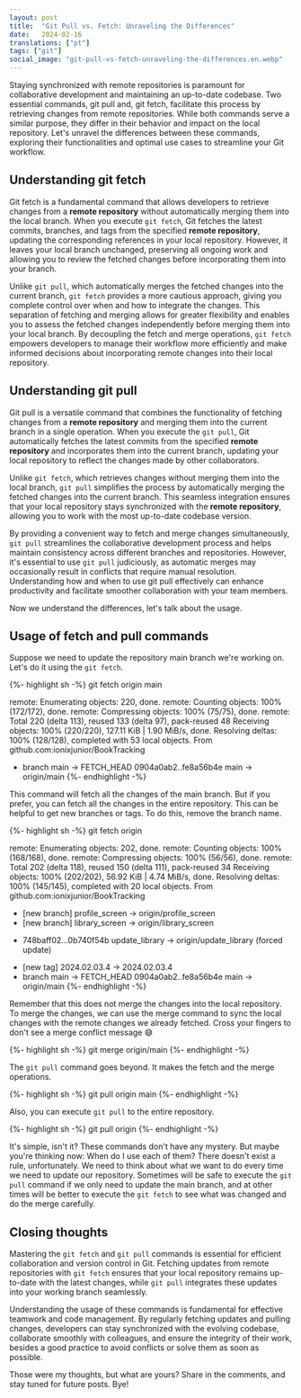 ```yaml
---
layout: post
title:  "Git Pull vs. Fetch: Unraveling the Differences"
date:   2024-02-16
translations: ["pt"]
tags: ["git"]
social_image: "git-pull-vs-fetch-unraveling-the-differences.en.webp"
---
```


<p class="intro"><span class="dropcap">S</span>taying synchronized with remote repositories is paramount for collaborative development and maintaining an up-to-date codebase. Two essential commands, git pull and, git fetch, facilitate this process by retrieving changes from remote repositories. While both commands serve a similar purpose, they differ in their behavior and impact on the local repository. Let's unravel the differences between these commands, exploring their functionalities and optimal use cases to streamline your Git workflow.</p>

## Understanding git fetch

Git fetch is a fundamental command that allows developers to retrieve changes from a **remote repository** without automatically merging them into the local branch. When you execute `git fetch`, Git fetches the latest commits, branches, and tags from the specified **remote repository**, updating the corresponding references in your local repository. However, it leaves your local branch unchanged, preserving all ongoing work and allowing you to review the fetched changes before incorporating them into your branch.

Unlike `git pull`, which automatically merges the fetched changes into the current branch, `git fetch` provides a more cautious approach, giving you complete control over when and how to integrate the changes. This separation of fetching and merging allows for greater flexibility and enables you to assess the fetched changes independently before merging them into your local branch. By decoupling the fetch and merge operations, `git fetch` empowers developers to manage their workflow more efficiently and make informed decisions about incorporating remote changes into their local repository.

## Understanding git pull

Git pull is a versatile command that combines the functionality of fetching changes from a **remote repository** and merging them into the current branch in a single operation. When you execute the `git pull`, Git automatically fetches the latest commits from the specified **remote repository** and incorporates them into the current branch, updating your local repository to reflect the changes made by other collaborators.

Unlike `git fetch`, which retrieves changes without merging them into the local branch, `git pull` simplifies the process by automatically merging the fetched changes into the current branch. This seamless integration ensures that your local repository stays synchronized with the **remote repository**, allowing you to work with the most up-to-date codebase version.

By providing a convenient way to fetch and merge changes simultaneously, `git pull` streamlines the collaborative development process and helps maintain consistency across different branches and repositories. However, it's essential to use `git pull` judiciously, as automatic merges may occasionally result in conflicts that require manual resolution. Understanding how and when to use git pull effectively can enhance productivity and facilitate smoother collaboration with your team members.

Now we understand the differences, let's talk about the usage.

## Usage of fetch and pull commands

Suppose we need to update the repository main branch we're working on. Let's do it using the `git fetch`.

{%- highlight sh -%}
git fetch origin main

remote: Enumerating objects: 220, done.
remote: Counting objects: 100% (172/172), done.
remote: Compressing objects: 100% (75/75), done.
remote: Total 220 (delta 113), reused 133 (delta 97), pack-reused 48
Receiving objects: 100% (220/220), 127.11 KiB | 1.90 MiB/s, done.
Resolving deltas: 100% (128/128), completed with 53 local objects.
From github.com:ionixjunior/BookTracking
 * branch                main     -> FETCH_HEAD
   0904a0ab2..fe8a56b4e  main     -> origin/main
{%- endhighlight -%}

This command will fetch all the changes of the main branch. But if you prefer, you can fetch all the changes in the entire repository. This can be helpful to get new branches or tags. To do this, remove the branch name.

{%- highlight sh -%}
git fetch origin

remote: Enumerating objects: 202, done.
remote: Counting objects: 100% (168/168), done.
remote: Compressing objects: 100% (56/56), done.
remote: Total 202 (delta 118), reused 150 (delta 111), pack-reused 34
Receiving objects: 100% (202/202), 56.92 KiB | 4.74 MiB/s, done.
Resolving deltas: 100% (145/145), completed with 20 local objects.
From github.com:ionixjunior/BookTracking
 * [new branch]          profile_screen -> origin/profile_screen
 * [new branch]          library_screen -> origin/library_screen
 + 748baff02...0b740f54b update_library -> origin/update_library  (forced update)
 * [new tag]             2024.02.03.4   -> 2024.02.03.4
 * branch                main           -> FETCH_HEAD
   0904a0ab2..fe8a56b4e  main           -> origin/main
{%- endhighlight -%}

Remember that this does not merge the changes into the local repository. To merge the changes, we can use the merge command to sync the local changes with the remote changes we already fetched. Cross your fingers to don't see a merge conflict message 😅

{%- highlight sh -%}
git merge origin/main
{%- endhighlight -%}

The `git pull` command goes beyond. It makes the fetch and the merge operations.

{%- highlight sh -%}
git pull origin main
{%- endhighlight -%}

Also, you can execute `git pull` to the entire repository.

{%- highlight sh -%}
git pull origin
{%- endhighlight -%}

It's simple, isn't it? These commands don't have any mystery. But maybe you're thinking now: When do I use each of them? There doesn't exist a rule, unfortunately. We need to think about what we want to do every time we need to update our repository. Sometimes will be safe to execute the `git pull` command if we only need to update the main branch, and at other times will be better to execute the `git fetch` to see what was changed and do the merge carefully.

## Closing thoughts

Mastering the `git fetch` and `git pull` commands is essential for efficient collaboration and version control in Git. Fetching updates from remote repositories with `git fetch` ensures that your local repository remains up-to-date with the latest changes, while `git pull` integrates these updates into your working branch seamlessly.

Understanding the usage of these commands is fundamental for effective teamwork and code management. By regularly fetching updates and pulling changes, developers can stay synchronized with the evolving codebase, collaborate smoothly with colleagues, and ensure the integrity of their work, besides a good practice to avoid conflicts or solve them as soon as possible.

Those were my thoughts, but what are yours? Share in the comments, and stay tuned for future posts. Bye!